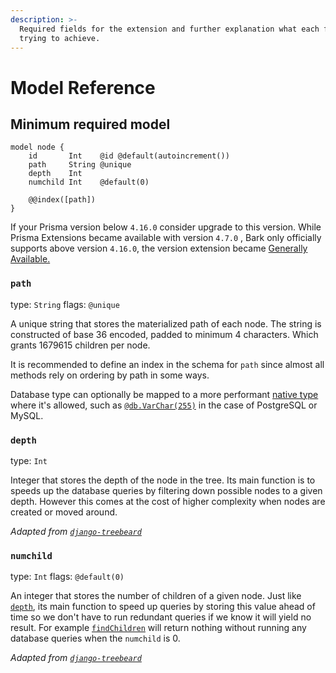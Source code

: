 ```yaml
---
description: >-
  Required fields for the extension and further explanation what each field is
  trying to achieve.
---
```


# Model Reference

## Minimum required model

```prisma
model node {
    id       Int    @id @default(autoincrement())
    path     String @unique
    depth    Int
    numchild Int    @default(0)

    @@index([path])
}
```

If your Prisma version below `4.16.0` consider upgrade to this version. While Prisma Extensions became available with version `4.7.0` , Bark only officially supports above version `4.16.0`, the version extension became [Generally Available.](https://github.com/prisma/prisma/releases/tag/4.16.0)

### `path`

type: `String` flags: `@unique`

A unique string that stores the materialized path of each node. The string is constructed of base 36 encoded, padded to minimum 4 characters. Which grants 1679615 children per node.

It is recommended to define an index in the schema for `path` since almost all methods rely on ordering by path in some ways.

Database type can optionally be mapped to a more performant [native type](https://www.prisma.io/docs/concepts/components/prisma-schema/data-model#native-types-mapping) where it's allowed, such as [`@db.VarChar(255)`](https://www.prisma.io/docs/reference/api-reference/prisma-schema-reference#postgresql) in the case of PostgreSQL or MySQL.

### `depth`

type: `Int`

Integer that stores the depth of the node in the tree. Its main function is to speeds up the database queries by filtering down possible nodes to a given depth. However this comes at the cost of higher complexity when nodes are created or moved around.

_Adapted from_ [_`django-treebeard`_](/docs/acknowledgement.md)

### `numchild`

type: `Int` flags: `@default(0)`

An integer that stores the number of children of a given node. Just like [`depth`](model-reference.md#depth), its main function to speed up queries by storing this value ahead of time so we don't have to run redundant queries if we know it will yield no result. For example [`findChildren`](client-api-reference.md#find-children) will return nothing without running any database queries when the `numchild` is 0.

_Adapted from_ [_`django-treebeard`_](/docs/acknowledgement.md)
